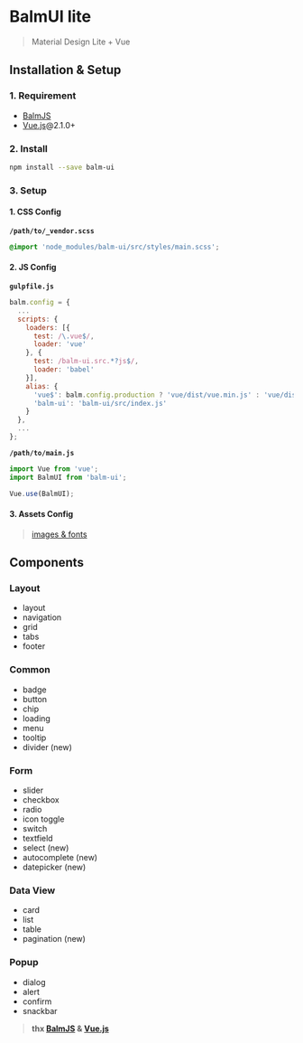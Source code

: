 # BalmUI lite
> Material Design Lite + Vue

## Installation & Setup

### 1. Requirement

- [BalmJS](http://balmjs.com/)
- [Vue.js](https://vuejs.org/)@2.1.0+

### 2. Install

```sh
npm install --save balm-ui
```

### 3. Setup

#### 1. CSS Config

__`/path/to/_vendor.scss`__

```css
@import 'node_modules/balm-ui/src/styles/main.scss';
```

#### 2. JS Config

__`gulpfile.js`__

```js
balm.config = {
  ...
  scripts: {
    loaders: [{
      test: /\.vue$/,
      loader: 'vue'
    }, {
      test: /balm-ui.src.*?js$/,
      loader: 'babel'
    }],
    alias: {
      'vue$': balm.config.production ? 'vue/dist/vue.min.js' : 'vue/dist/vue.esm.js',
      'balm-ui': 'balm-ui/src/index.js'
    }
  },
  ...
};
```

__`/path/to/main.js`__

```js
import Vue from 'vue';
import BalmUI from 'balm-ui';

Vue.use(BalmUI);
```

#### 3. Assets Config

> [images & fonts](http://balmjs.com/ui-vue-lite/assets.zip)

## Components

### Layout

- layout
- navigation
- grid
- tabs
- footer

### Common

- badge
- button
- chip
- loading
- menu
- tooltip
- divider (new)

### Form

- slider
- checkbox
- radio
- icon toggle
- switch
- textfield
- select (new)
- autocomplete (new)
- datepicker (new)

### Data View

- card
- list
- table
- pagination (new)

### Popup

- dialog
- alert
- confirm
- snackbar


> __thx [BalmJS](http://balmjs.com/) & [Vue.js](https://vuejs.org/)__
